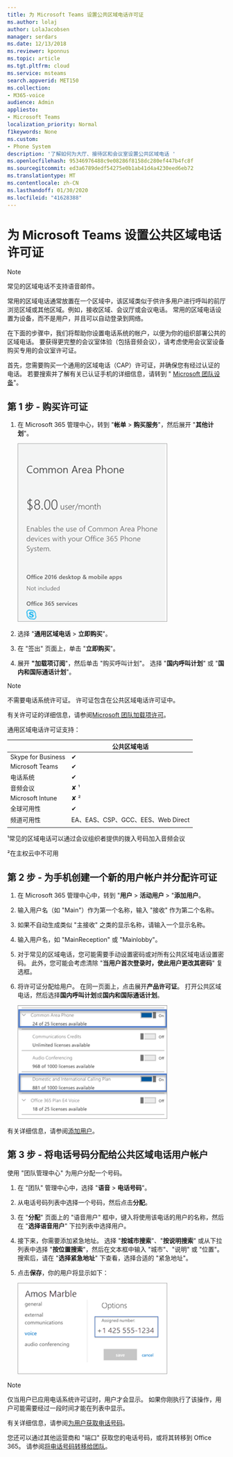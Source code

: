 ```yaml
---
title: 为 Microsoft Teams 设置公共区域电话许可证
ms.author: lolaj
author: LolaJacobsen
manager: serdars
ms.date: 12/13/2018
ms.reviewer: kponnus
ms.topic: article
ms.tgt.pltfrm: cloud
ms.service: msteams
search.appverid: MET150
ms.collection:
- M365-voice
audience: Admin
appliesto:
- Microsoft Teams
localization_priority: Normal
f1keywords: None
ms.custom:
- Phone System
description: '了解如何为大厅、接待区和会议室设置公共区域电话 '
ms.openlocfilehash: 95346976488c9e08286f8158dc280ef447b4fc8f
ms.sourcegitcommit: ed3a6789dedf54275e0b1ab41d4a4230eed6eb72
ms.translationtype: MT
ms.contentlocale: zh-CN
ms.lasthandoff: 01/30/2020
ms.locfileid: "41628388"
---
```

# <a name="set-up-the-common-area-phone-license-for-microsoft-teams"></a>为 Microsoft Teams 设置公共区域电话许可证
> [!NOTE]
> 常见的区域电话不支持语音邮件。

常用的区域电话通常放置在一个区域中，该区域类似于供许多用户进行呼叫的前厅浏览区域或其他区域。例如，接收区域、会议厅或会议电话。 常用的区域电话设置为设备，而不是用户，并且可以自动登录到网络。

在下面的步骤中，我们将帮助你设置电话系统的帐户，以便为你的组织部署公共的区域电话。 要获得更完整的会议室体验（包括音频会议），请考虑使用会议室设备购买专用的会议室许可证。 

首先，您需要购买一个通用的区域电话（CAP）许可证，并确保您有经过认证的电话。 若要搜索并了解有关已认证手机的详细信息，请转到 " [Microsoft 团队设备](https://products.office.com/microsoft-teams/across-devices?ms.url=officecomteamsdevices&rtc=1)"。 

## <a name="step-1---buy-the-licenses"></a>第 1 步 - 购买许可证

1. 在 Microsoft 365 管理中心，转到 "**帐单** > **购买服务**"，然后展开 "**其他计划**"。

    ![显示公共区域电话磁贴的屏幕截图](media/set-up-common-area-phone-image1.png)

2. 选择 "**通用区域电话** > **立即购买**"。

3. 在 "签出" 页面上，单击 "**立即购买**"。

4. 展开 **"加载项订阅**"，然后单击 "购买呼叫计划"。 选择 "**国内呼叫计划**" 或 "**国内和国际通话计划**"。

> [!NOTE]
> 不需要电话系统许可证。 许可证包含在公共区域电话许可证中。

有关许可证的详细信息，请参阅[Microsoft 团队加载项许可](teams-add-on-licensing/microsoft-teams-add-on-licensing.md)。

通用区域电话许可证支持： 


|   |  公共区域电话  |
|---------|---------|
|Skype for Business |   &#x2714; |
|Microsoft Teams |   &#x2714; |
|电话系统 |    &#x2714; |
|音频会议 |       &#x2718; &sup1;  |
|Microsoft Intune |        &#x2718; &sup2; |
|全球可用性 |    &#x2714; |
|频道可用性 |    EA、EAS、CSP、GCC、EES、Web Direct  |
|      |         |

&sup1;常见的区域电话可以通过会议组织者提供的拨入号码加入音频会议

&sup2;在主权云中不可用  



## <a name="step-2---create-a-new-user-account-for-the-phone-and-assign-the-licenses"></a>第 2 步 - 为手机创建一个新的用户帐户并分配许可证

1. 在 Microsoft 365 管理中心中，转到 "**用户** > **活动用户** > "**添加用户**。

2. 输入用户名（如 "Main"）作为第一个名称，输入 "接收" 作为第二个名称。

3. 如果不自动生成类似 "主接收" 之类的显示名称，请输入一个显示名称。

4. 输入用户名，如 "MainReception" 或 "Mainlobby"。

5. 对于常见的区域电话，您可能需要手动设置密码或对所有公共区域电话设置密码。 此外，您可能会考虑清除 "**当用户首次登录时，使此用户更改其密码**" 复选框。

6. 将许可证分配给用户。 在同一页面上，点击展开**产品许可证**。 打开公共区域电话，然后选择**国内呼叫计划**或**国内和国际通话计划**。 

    ![显示许可证分配的屏幕截图](media/set-up-common-area-phone-image2.png)

有关详细信息，请参阅[添加用户](https://docs.microsoft.com/office365/admin/add-users/add-users?redirectSourcePath=%252farticle%252f1970f7d6-03b5-442f-b385-5880b9c256ec&view=o365-worldwide)。

## <a name="step-3---assign-a-phone-number-to-the-common-area-phone-user-account"></a>第 3 步 - 将电话号码分配给公共区域电话用户帐户

使用 "团队管理中心" 为用户分配一个号码。

1. 在 "团队" 管理中心中，选择 "**语音** > **电话号码**"。

3.  从电话号码列表中选择一个号码，然后点击**分配**。

4. 在 "**分配**" 页面上的 "语音用户" 框中，键入将使用该电话的用户的名称，然后在 "**选择语音用户**" 下拉列表中选择用户。

5. 接下来，你需要添加紧急地址。 选择 "**按城市搜索**"、"**按说明搜索**" 或从下拉列表中选择 "**按位置搜索**"，然后在文本框中输入 "城市"、"说明" 或 "位置"。 搜索后，请在 "**选择紧急地址**" 下查看，选择合适的 "紧急地址"。

6. 点击**保存**，你的用户将显示如下：

   ![显示许可证分配的屏幕截图](media/set-up-common-area-phone-image3.png)

> [!NOTE]
> 仅当用户已应用电话系统许可证时，用户才会显示。 如果你刚执行了该操作，用户可能需要经过一段时间才能在列表中显示。

有关详细信息，请参阅[为用户获取电话号码](getting-phone-numbers-for-your-users.md)。

您还可以通过其他运营商和 "端口" 获取您的电话号码，或将其转移到 Office 365。 请参阅[将电话号码转移给团队](phone-number-calling-plans/transfer-phone-numbers-to-teams.md)。


